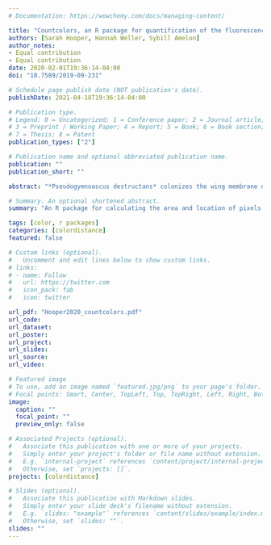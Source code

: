 ```yaml
---
# Documentation: https://wowchemy.com/docs/managing-content/

title: "Countcolors, an R package for quantification of the fluorescence emitted by Pseudogymnoascus destructans lesions on the wing membranes of hibernating bats"
authors: [Sarah Hooper, Hannah Weller, Sybill Amelon]
author_notes:
- Equal contribution
- Equal contribution
date: 2020-02-01T19:36:14-04:00
doi: "10.7589/2019-09-231"

# Schedule page publish date (NOT publication's date).
publishDate: 2021-04-18T19:36:14-04:00

# Publication type.
# Legend: 0 = Uncategorized; 1 = Conference paper; 2 = Journal article;
# 3 = Preprint / Working Paper; 4 = Report; 5 = Book; 6 = Book section;
# 7 = Thesis; 8 = Patent
publication_types: ["2"]

# Publication name and optional abbreviated publication name.
publication: ""
publication_short: ""

abstract: "*Pseudogymnoascus destructans* colonizes the wing membrane of hibernating bats with the potential to form dense fungal hyphae aggregates within cupping erosions. These fungal cupping erosions emit a characteristic fluorescent orange-yellow color when the wing membrane is transilluminated with 385 nm ultraviolet (UV) light. The purpose of this study was to create and validate the R package, countcolors, for quantifying the distinct orange–yellow UV fluorescence in bat- wing membrane lesions caused by *P. destructans*. Validation of countcolors was completed by first quantifying the percent area of 20 2.5 $cm^2$ images. These generated images were of two known pixel colors ranging from 0% to 100% of the pixels. The countcolors package accurately measured the known proportion of a given color in each image. Next, 40 $2.5 cm^2$ sections of UV transilluminated photographs of little brown bat (*Myotis lucifugus*) wings were given to a single evaluator. The area of fluorescence was both manually measured and calculated using image analysis software and quantified with countcolors. There was good agreement between the two methods (Pearson’s correlation = 0.915); however, the manual use of imaging software showed a consistent negative bias. Reproducibility of the analysis methods was tested by providing the same images to naive evaluators who previously never used the software; no significant difference ($p< 0.099$) was found among evaluators. Using the R package `countcolors` takes less time than does manually measuring the fluorescence in image analysis software, and our results showed that countcolors can improve the accuracy when quantifying the area of *P. destructans* infection in bat wing-membranes."

# Summary. An optional shortened abstract.
summary: "An R package for calculating the area and location of pixels in color ranges in images, used to count the area of white-nose syndrome infection in bats."

tags: [color, r packages]
categories: [colordistance]
featured: false

# Custom links (optional).
#   Uncomment and edit lines below to show custom links.
# links:
# - name: Follow
#   url: https://twitter.com
#   icon_pack: fab
#   icon: twitter

url_pdf: "Hooper2020_countcolors.pdf"
url_code:
url_dataset:
url_poster:
url_project:
url_slides:
url_source:
url_video:

# Featured image
# To use, add an image named `featured.jpg/png` to your page's folder. 
# Focal points: Smart, Center, TopLeft, Top, TopRight, Left, Right, BottomLeft, Bottom, BottomRight.
image:
  caption: ""
  focal_point: ""
  preview_only: false

# Associated Projects (optional).
#   Associate this publication with one or more of your projects.
#   Simply enter your project's folder or file name without extension.
#   E.g. `internal-project` references `content/project/internal-project/index.md`.
#   Otherwise, set `projects: []`.
projects: [colordistance]

# Slides (optional).
#   Associate this publication with Markdown slides.
#   Simply enter your slide deck's filename without extension.
#   E.g. `slides: "example"` references `content/slides/example/index.md`.
#   Otherwise, set `slides: ""`.
slides: ""
---
```

